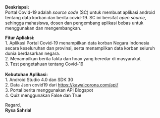 <!-- wp:paragraph -->
<p><strong>Deskrispsi:</strong><br>Portal Covid-19 adalah<em> source code</em> (SC) untuk membuat aplikasi android tentang data korban dan berita covid-19. SC ini bersifat <em>open source</em>, sehingga mahasiswa, dosen dan pengembang aplikasi bebas untuk menggunakan dan mengembangkan. </p>
<!-- /wp:paragraph -->

<!-- wp:paragraph -->
<p><strong>Fitur Apliaksi:</strong><br>1. Aplikasi Portal Covid-19 menampilkan data korban Negara Indonesia secara keseluruhan dan provinsi, serta menampilkan data korban seluruh dunia berdasarkan negara.<br>2. Menampilkan berita fakta dan hoax yang beredar di masyarakat<br>3. Test pengetahuan tentang Covid-19<br><br><strong>Kebutuhan Aplikasi:</strong><br>1. Android Studio 4.0 dan SDK 30<br>2. Data Json covid19 dari  <a href="https://kawalcorona.com/api/">https://kawalcorona.com/api/</a><br>3. Portal berita menggunakan API Blogspot<br>4. Quiz menggunakan False dan True</p>
<!-- /wp:paragraph -->

<!-- wp:paragraph -->
<p>Regard,<br><strong>Rysa Sahrial</strong><br></p>
<!-- /wp:paragraph -->
